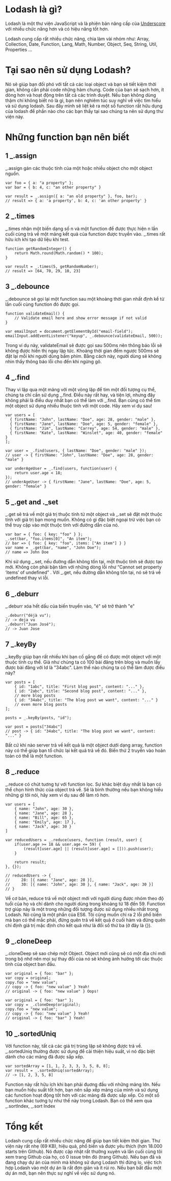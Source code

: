 # Lodash là gì?
Lodash là một thư viện JavaScript và là phiên bản nâng cấp của [Underscore](https://underscorejs.org/) với nhiều chức năng hơn và có hiệu năng tốt hơn.

Lodash cung cấp rất nhiều chức năng, chia làm vài nhóm như: Array, Collection, Date, Function, Lang, Math, Number, Object, Seq, String, Util, Properties ...

# Tại sao nên sử dụng Lodash?

Nó sẽ giúp bạn đối phó với tất cả các loại object và bạn sẽ tiết kiệm thời gian, không cần phải code những hàm chung. Code của bạn sẽ sạch hơn, ít dòng hơn và hoạt động trên tất cả các trình duyệt. Nếu bạn không dùng thậm chí không biết nó là gì, bạn nên nghiêm túc suy nghĩ về việc tìm hiểu và sử dụng lodash.
Sau đây mình sẽ liệt kê ra một số function rất hữu dụng của lodash để phần nào cho các bạn thấy tại sao chúng ta nên sử dụng thư viện này.

# Những function bạn nên biết

## 1 _.assign

_.assign gán các thuộc tính của một hoặc nhiều object cho một object nguồn.
```
var foo = { a: "a property" };
var bar = { b: 4, c: "an other property" }

var result = _.assign({ a: "an old property" }, foo, bar);
// result => { a: 'a property', b: 4, c: 'an other property' }
```

## 2 _.times

_.times nhận một biến dạng số n và một function để được thực hiện n lần cuối cùng trả về một mảng kết quả của function được truyền vào. _.times rất hữu ích khi tạo dữ liệu khi test.

```
function getRandomInteger() {
    return Math.round(Math.random() * 100);
}

var result = _.times(5, getRandomNumber);
// result => [64, 70, 29, 10, 23]
```

## 3 _.debounce

_.debounce sẽ gọi lại một function sau một khoảng thời gian nhất định kể từ lần cuối cùng function đó được gọi.

```
function validateEmail() {
    // Validate email here and show error message if not valid
}

var emailInput = document.getElementById("email-field");
emailInput.addEventListener("keyup", _.debounce(validateEmail, 500));
```

Trong ví dụ này, validateEmail sẽ được gọi sau 500ms nên thông báo lỗi sẽ không được hiển thị ngay lập tức. Khoảng thời gian đếm ngược 500ms sẽ đặt lại mỗi khi người dùng bấm phím. Bằng cách này, người dùng sẽ không nhìn thấy thông báo lỗi cho đến khi ngừng gõ.

## 4 _.find

Thay vì lặp qua một mảng với một vòng lặp để tìm một đối tượng cụ thể, chúng ta chỉ cần sử dụng  _.find. Điều này rất hay, và tiện lợi, nhưng đây không phải là điều duy nhất bạn có thể làm với _.find. Bạn cũng có thể tìm một object sử dụng nhiều thuộc tính với một code. Hãy xem ví dụ sau!

```
var users = [
  { firstName: "John", lastName: "Doe", age: 28, gender: "male" },
  { firstName: "Jane", lastName: "Doe", age: 5, gender: "female" },
  { firstName: "Jim", lastName: "Carrey", age: 54, gender: "male" },
  { firstName: "Kate", lastName: "Winslet", age: 40, gender: "female" }
];

var user = _.find(users, { lastName: "Doe", gender: "male" });
// user -> { firstName: "John", lastName: "Doe", age: 28, gender: "male" }

var underAgeUser = _.find(users, function(user) {
	return user.age < 18;
});
// underAgeUser -> { firstName: "Jane", lastName: "Doe", age: 5, gender: "female" }
```

## 5  _.get and ._set

 _.get sẽ trả về một giá trị thuộc tính từ một object và _.set sẽ đặt một thuộc tính với giá trị bạn mong muốn. Không có gì đặc biệt ngoại trừ việc bạn có thể truy cập vào một thuộc tính với đường dẫn của nó.
 
 ```
 var bar = { foo: { key: "foo" } };
_.set(bar, "foo.items[0]", "An item");
// bar => { foo: { key: "foo", items: ["An item"] } }
var name = _.get(bar, "name", "John Doe");
// name => John Doe
 ```
 
 Khi sử dụng _.set, nếu đường dẫn không tồn tại, một thuộc tính sẽ được tạo mới. Không còn phải bận tâm với những dòng lỗi như  “Cannot set property ‘items’ of undefined” . Với _.get, nếu đường dẫn không tồn tại, nó sẽ trả về undefined thay vì lỗi.

## 6 _.deburr

_.deburr xóa hết dấu của biến truyền vào, "é" sẽ trở thành "e"

```
_.deburr("déjà vu");
// -> deja vu
_.deburr("Juan José");
// -> Juan Jose
```


## 7 _.keyBy

_.keyBy giúp bạn rất nhiều khi bạn cố gắng để có được một object với một thuộc tính cụ thể. Giả như chúng ta có 100 bài đăng trên blog và muốn lấy được bài đăng với Id là "34abc". Làm thế nào chúng ta có thể làm được điều này? 

```
var posts = [
    { id: "1abc", title: "First blog post", content: "..." },
    { id: "2abc", title: "Second blog post", content: "..." },
    // more blog posts
    { id: "34abc", title: "The blog post we want", content: "..." }
    // even more blog posts
];

posts = _.keyBy(posts, "id");

var post = posts["34abc"]
// post -> { id: "34abc", title: "The blog post we want", content: "..." }
```

Bất cứ khi nào server trả về kết quả là một object dưới dạng array, function này có thể giúp bạn tổ chức lại kết quả trả về đó. Biến thứ 2 truyền vào hoàn toàn có thể là một function.

## 8 _.reduce

_.reduce có chút tuơng tự với function lọc. Sự khác biệt duy nhất là bạn có thể chọn hình thức của object trả về. Sẽ là bình thường nếu bạn không hiểu những gì tôi nói, hãy xem ví dụ sau để làm rõ hơn.

```
var users = [
    { name: "John", age: 30 },
    { name: "Jane", age: 28 },
    { name: "Bill", age: 65 },
    { name: "Emily", age: 17 },
    { name: "Jack", age: 30 }
]

var reducedUsers = _.reduce(users, function (result, user) {
    if(user.age >= 18 && user.age <= 59) {
        (result[user.age] || (result[user.age] = [])).push(user);
    }
  
    return result;
}, {});

// reducedUsers -> { 
//     28: [{ name: "Jane", age: 28 }], 
//     30: [{ name: "John", age: 30 }, { name: "Jack", age: 30 }] 
// }
```

Về cơ bản, reduce trả về một object mới với người dùng được nhóm theo độ tuổi của họ và chỉ dành cho người dùng trong khoảng từ 18 đến 59. Function trợ giúp này là một trong những đối tượng được sử dụng nhiều nhất trong Lodash. Nó cũng là một phần của ES6. Tôi cũng muốn chỉ ra 2 lỗi phổ biến mà bạn có thể mắc phải, đừng quên trả về kết quả ở cuối hàm và đừng quên chỉ định giá trị mặc định cho kết quả như là đối số thứ ba (ở đây là {}).

## 9 _.cloneDeep

_.cloneDeep sẽ sao chép một Object. Object mới cũng sẽ có một địa chỉ mới trong bộ nhớ nên mọi sự thay đổi của nó sẽ không ảnh hưởng tới các thuộc tính của object ban đầu.

```
var original = { foo: "bar" };
var copy = original;
copy.foo = "new value";
// copy -> { foo: "new value" } Yeah!
// original -> { foo: "new value" } Oops!

var original = { foo: "bar" };
var copy = _.cloneDeep(original);
copy.foo = "new value";
// copy -> { foo: "new value" } Yeah!
// original -> { foo: "bar" } Yeah!
```

## 10 _.sortedUniq

Với function này, tất cả các giá trị trùng lặp sẽ không được trả về.  _.sortedUniq thường được sử dụng để cải thiện hiệu suất, vì nó đặc biệt dành cho các mảng đã được sắp xếp.

```
var sortedArray = [1, 1, 2, 3, 3, 3, 5, 8, 8];
var result = _.sortedUniq(sortedArray);
// -> [1, 2, 3, 5, 8]
```

Function này rất hữu ích khi bạn phải đuơng đầu với những mảng lớn. Nếu bạn muốn hiệu suất tốt hơn, bạn nên sắp xếp mảng của mình và sử dụng các function hoạt động tốt hơn với các mảng đã được sắp xếp. Có một số function khác tuơng tự như thế này trong Lodash. Bạn có thể xem qua _.sortIndex, _.sort Index

# Tổng kết

Lodash cung cấp rất nhiều chức năng để giúp bạn tiết kiệm thời gian. Thư viện này rất nhẹ (69 KB), hiệu quả, phổ biến và được yêu thích (hơn 18.000 starts trên Github). Nó được cập nhật rất thường xuyên và lần cuối cùng tôi xem trang Github của họ, có 0 issue trên đó (trang Github). Nếu bạn đã và đang chạy dự án của mình mà không sử dụng Lodash thì đừng lo, việc tích hợp Lodash vào một dự án là rất đơn giản và ít rủi ro. Nếu bạn bắt đầu một dự án mới, bạn nên thực sự nghĩ về việc sử dụng nó.